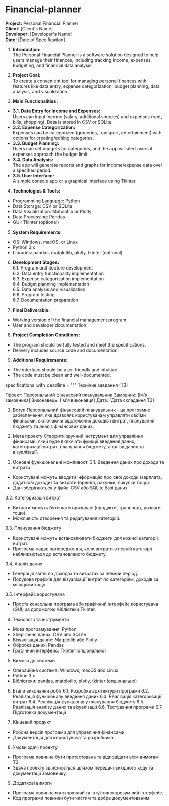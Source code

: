 # Financial-planner
**Project:** Personal Financial Planner  
**Client:** [Client's Name]  
**Developer:** [Developer's Name]  
**Date:** [Date of Specification]

1. **Introduction:**  
The Personal Financial Planner is a software solution designed to help users manage their finances, including tracking income, expenses, budgeting, and financial data analysis.

2. **Project Goal:**  
To create a convenient tool for managing personal finances with features like data entry, expense categorization, budget planning, data analysis, and visualization.

3. **Main Functionalities:**  
- **3.1. Data Entry for Income and Expenses:**  
  Users can input income (salary, additional sources) and expenses (rent, bills, shopping). Data is stored in CSV or SQLite.  
- **3.2. Expense Categorization:**  
  Expenses can be categorized (groceries, transport, entertainment) with options for creating/editing categories.  
- **3.3. Budget Planning:**  
  Users can set budgets for categories, and the app will alert users if expenses approach the budget limit.  
- **3.4. Data Analysis:**  
  The app will generate reports and graphs for income/expense data over a specified period.  
- **3.5. User Interface:**  
  A simple console app or a graphical interface using Tkinter.

4. **Technologies & Tools:**  
- Programming Language: Python  
- Data Storage: CSV or SQLite  
- Data Visualization: Matplotlib or Plotly  
- Data Processing: Pandas  
- GUI: Tkinter (optional)

5. **System Requirements:**  
- OS: Windows, macOS, or Linux  
- Python 3.x  
- Libraries: pandas, matplotlib, plotly, tkinter (optional)

6. **Development Stages:**  
6.1. Program architecture development  
6.2. Data entry functionality implementation  
6.3. Expense categorization implementation  
6.4. Budget planning implementation  
6.5. Data analysis and visualization  
6.6. Program testing  
6.7. Documentation preparation

7. **Final Deliverable:**  
- Working version of the financial management program.  
- User and developer documentation.

8. **Project Completion Conditions:**  
- The program should be fully tested and meet the specifications.  
- Delivery includes source code and documentation.

9. **Additional Requirements:**  
- The interface should be user-friendly and intuitive.  
- The code must be clean and well-documented.


specifications_with_deadline = """
Технічне завдання (ТЗ)


Проект: Персональний фінансовий планувальник
Замовник: [Ім'я замовника]
Виконавець: [Ім'я виконавця]
Дата: [Дата складання ТЗ]

1. Вступ
Персональний фінансовий планувальник - це програмне забезпечення, яке дозволяє користувачам управляти своїми фінансами, включаючи відстеження доходів і витрат, планування бюджету та аналіз фінансових даних.

2. Мета проекту
Створити зручний інструмент для управління фінансами, який буде включати функції введення даних, категоризації витрат, планування бюджету, аналізу даних та візуалізації.

3. Основні функціональні можливості
3.1. Введення даних про доходи та витрати
- Користувачі можуть вводити інформацію про свої доходи (зарплата, додаткові доходи) та витрати (оренда, рахунки, покупки тощо).
- Дані зберігаються у файлі CSV або SQLite базі даних.

3.2. Категоризація витрат
- Витрати можуть бути категоризовані (продукти, транспорт, розваги тощо).
- Можливість створення та редагування категорій.

3.3. Планування бюджету
- Користувачі можуть встановлювати бюджети для кожної категорії витрат.
- Програма надає попередження, коли витрати в певній категорії наближаються до встановленого бюджету.

3.4. Аналіз даних
- Генерація звітів по доходах та витратах за певний період.
- Побудова графіків для візуалізації витрат по категоріям, доходів за місяцями тощо.

3.5. Інтерфейс користувача
- Проста консольна програма або графічний інтерфейс користувача (GUI) за допомогою бібліотеки Tkinter.

4. Технології та інструменти
- Мова програмування: Python
- Зберігання даних: CSV або SQLite
- Візуалізація даних: Matplotlib або Plotly
- Обробка даних: Pandas
- Графічний інтерфейс: Tkinter (опціонально)

5. Вимоги до системи
- Операційна система: Windows, macOS або Linux
- Python 3.x
- Бібліотеки: pandas, matplotlib, plotly, tkinter (опціонально)

6. Етапи виконання робіт
6.1. Розробка архітектури програми
6.2. Реалізація функціоналу введення даних
6.3. Реалізація категоризації витрат
6.4. Реалізація функціоналу планування бюджету
6.5. Реалізація аналізу даних та візуалізації
6.6. Тестування програми
6.7. Підготовка документації

7. Кінцевий продукт
- Робоча версія програми для управління фінансами.
- Документація для користувача та розробника.

8. Умови здачі проекту
- Програма повинна бути протестована та відповідати всім вимогам ТЗ.
- Здача проекту здійснюється шляхом передачі вихідного коду та документації замовнику.

9. Додаткові вимоги
- Програма повинна мати зручний та інтуїтивно зрозумілий інтерфейс.
- Код програми повинен бути чистим та добре документованим.

